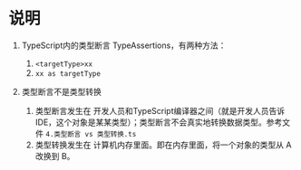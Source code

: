 # 说明

1. TypeScript内的类型断言 TypeAssertions，有两种方法：

    1. `<targetType>xx`
    2. `xx as targetType`

2. 类型断言不是类型转换
    1. 类型断言发生在 开发人员和TypeScript编译器之间（就是开发人员告诉IDE，这个对象是某某类型）；类型断言不会真实地转换数据类型。参考文件 `4.类型断言 vs 类型转换.ts`
    2. 类型转换发生在 计算机内存里面。即在内存里面，将一个对象的类型从 A 改换到 B。
